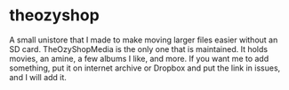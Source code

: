 # theozyshop

A small unistore that I made to make moving larger files easier without an SD card. 
TheOzyShopMedia is the only one that is maintained.
It holds movies, an amine, a few albums I like, and more. If you want me to add something, put it on internet archive or Dropbox and put the link in issues, and I will add it.
